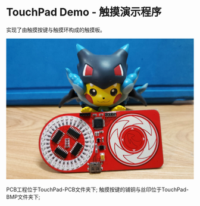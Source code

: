 # TouchPad Demo - 触摸演示程序

实现了由触摸按键与触摸环构成的触摸板。


![image](https://github.com/AnalogDragon/TouchPad-Demo/blob/master/image/PIC1.jpg)

PCB工程位于TouchPad-PCB文件夹下;
触摸按键的铺铜与丝印位于TouchPad-BMP文件夹下;

